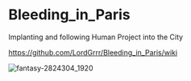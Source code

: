 # Bleeding_in_Paris
Implanting and following Human Project into the City
  
https://github.com/LordGrrr/Bleeding_in_Paris/wiki



![fantasy-2824304_1920](https://github.com/LordGrrr/Bleeding_in_Paris/assets/134517577/eb3cfab8-4710-43b7-ac96-98bad6027c0b)
